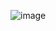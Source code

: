 ![image](https://user-images.githubusercontent.com/90154527/211115484-3812b15c-724e-4cd9-9014-3106e0858e73.png)
